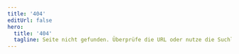 ```yaml
---
title: '404'
editUrl: false
hero:
  title: '404'
  tagline: Seite nicht gefunden. Überprüfe die URL oder nutze die Suchleiste.
---
```

